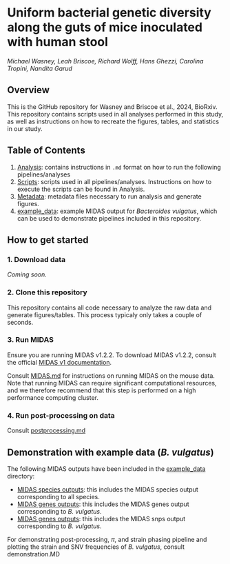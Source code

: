 # Uniform bacterial genetic diversity along the guts of mice inoculated with human stool
*Michael Wasney, Leah Briscoe, Richard Wolff, Hans Ghezzi, Carolina Tropini, Nandita Garud*

## Overview
This is the GitHub repository for Wasney and Briscoe et al., 2024, BioRxiv. This repository contains scripts used in all analyses performed in this study, as well as instructions on how to recreate the figures, tables, and statistics in our study. 

## Table of Contents

1. [Analysis](https://github.com/garudlab/Wasney-Briscoe/tree/main/analysis): contains instructions in `.md` format on how to run the following pipelines/analyses
2. [Scripts](https://github.com/garudlab/Wasney-Briscoe/tree/main/scripts): scripts used in all pipelines/analyses. Instructions on how to execute the scripts can be found in Analysis.
3. [Metadata](https://github.com/garudlab/Wasney-Briscoe/tree/main/metadata): metadata files necessary to run analysis and generate figures.
4. [example_data](https://github.com/garudlab/Wasney-Briscoe/tree/main/example_data): example MIDAS output for _Bacteroides vulgatus_, which can be used to demonstrate pipelines included in this repository.

## How to get started

### 1. Download data

*Coming soon.*

### 2. Clone this repository

This repository contains all code necessary to analyze the raw data and generate figures/tables. This process typicaly only takes a couple of seconds.

### 3. Run MIDAS

Ensure you are running MIDAS v1.2.2. To download MIDAS v1.2.2, consult the official [MIDAS v1 documentation](https://github.com/snayfach/MIDAS).

Consult [MIDAS.md](https://github.com/garudlab/Wasney-Briscoe/tree/main/analysis/MIDAS.md) for instructions on running MIDAS on the mouse data. Note that running MIDAS can require significant computational resources, and we therefore recommend that this step is performed on a high performance computing cluster.

### 4. Run post-processing on data

Consult [postprocessing.md](https://github.com/garudlab/Wasney-Briscoe/tree/main/analysis/postprocessing.md)

## Demonstration with example data (_B. vulgatus_)

The following MIDAS outputs have been included in the [example_data](https://github.com/garudlab/Wasney-Briscoe/tree/main/example_data) directory:
- [MIDAS species outputs](https://github.com/garudlab/Wasney-Briscoe/tree/main/example_data/merged_data/species/): this includes the MIDAS species output corresponding to all species.
- [MIDAS genes outputs](https://github.com/garudlab/Wasney-Briscoe/tree/main/example_data/merged_data/genes/Bacteroides_vulgatus_57955): this includes the MIDAS genes output corresponding to _B. vulgatus_.
- [MIDAS genes outputs](https://github.com/garudlab/Wasney-Briscoe/tree/main/example_data/merged_data/snps/Bacteroides_vulgatus_57955): this includes the MIDAS snps output corresponding to _B. vulgatus_.

For demonstrating post-processing, $\pi$, and strain phasing pipeline and plotting the strain and SNV frequencies of _B. vulgatus_, consult demonstration.MD
